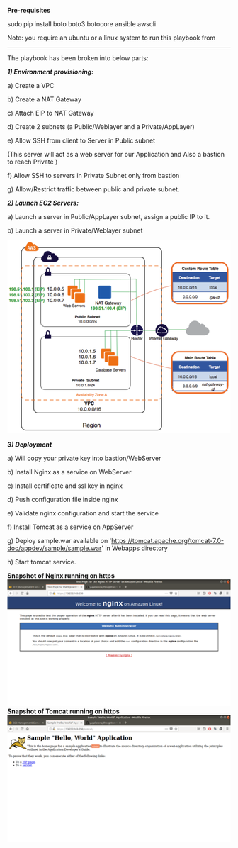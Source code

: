 **Pre-requisites**

sudo pip install boto boto3 botocore ansible awscli

Note: you require an ubuntu or a linux system to run this playbook from

-------------------------------------------------------
The playbook has been broken into below parts:

***1) Environment provisioning:***

a) Create a VPC

b) Create a NAT Gateway

c) Attach EIP to NAT Gateway

d) Create 2 subnets (a Public/Weblayer and a Private/AppLayer)

e) Allow SSH from client to Server in Public subnet

(This server will act as a web server for our Application and Also a bastion to reach Private )

f) Allow SSH to servers in Private Subnet only from bastion

g) Allow/Restrict traffic between public and private subnet.

***2) Launch EC2 Servers:***

a) Launch a server in Public/AppLayer subnet, assign a public IP to it.

b) Launch a server in Private/Weblayer subnet

![alt text](aws.png "VPC architectral view")

***3) Deployment***

a) Will copy your private key into bastion/WebServer

b) Install Nginx as a service on WebServer

c) Install certificate and ssl key in nginx

d) Push configuration file inside nginx

e) Validate nginx configuration and start the service

f) Install Tomcat as a service on AppServer

g) Deploy sample.war available on 'https://tomcat.apache.org/tomcat-7.0-doc/appdev/sample/sample.war'
 in Webapps directory

h) Start tomcat service.

**Snapshot of Nginx running on https**
![alt text](Nginx.png "Nginx home page")
**Snapshot of Tomcat running on https**
![alt text](Tomcat.png "Tomcat sample webapp homepage")
